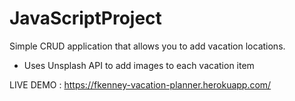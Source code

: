 # JavaScriptProject

Simple CRUD application that allows you to add vacation locations.
 - Uses Unsplash API to add images to each vacation item
 
 LIVE DEMO : https://fkenney-vacation-planner.herokuapp.com/ 
